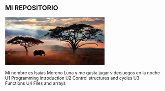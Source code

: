 ## MI REPOSITORIO

![no images](imagenes/descarga.jpeg)

Mi nombre es Isaias Moreno Luna y me gusta jugar videojuegos en la noche
U1 Programming introduction
U2 Control structures and cycles
U3 Functions
U4 Files and arrays

